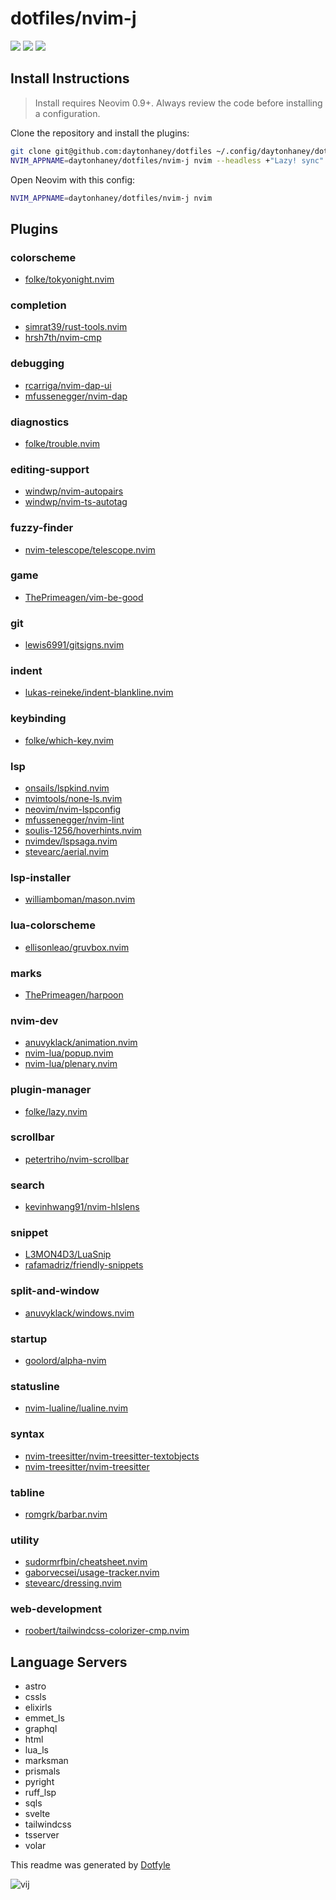 # dotfiles/nvim-j

<a href="https://dotfyle.com/daytonhaney/dotfiles-nvim-j"><img src="https://dotfyle.com/daytonhaney/dotfiles-nvim-j/badges/plugins?style=flat" /></a>
<a href="https://dotfyle.com/daytonhaney/dotfiles-nvim-j"><img src="https://dotfyle.com/daytonhaney/dotfiles-nvim-j/badges/leaderkey?style=flat" /></a>
<a href="https://dotfyle.com/daytonhaney/dotfiles-nvim-j"><img src="https://dotfyle.com/daytonhaney/dotfiles-nvim-j/badges/plugin-manager?style=flat" /></a>


## Install Instructions

 > Install requires Neovim 0.9+. Always review the code before installing a configuration.

Clone the repository and install the plugins:

```sh
git clone git@github.com:daytonhaney/dotfiles ~/.config/daytonhaney/dotfiles
NVIM_APPNAME=daytonhaney/dotfiles/nvim-j nvim --headless +"Lazy! sync" +qa
```

Open Neovim with this config:

```sh
NVIM_APPNAME=daytonhaney/dotfiles/nvim-j nvim
```

## Plugins

### colorscheme

+ [folke/tokyonight.nvim](https://dotfyle.com/plugins/folke/tokyonight.nvim)
### completion

+ [simrat39/rust-tools.nvim](https://dotfyle.com/plugins/simrat39/rust-tools.nvim)
+ [hrsh7th/nvim-cmp](https://dotfyle.com/plugins/hrsh7th/nvim-cmp)
### debugging

+ [rcarriga/nvim-dap-ui](https://dotfyle.com/plugins/rcarriga/nvim-dap-ui)
+ [mfussenegger/nvim-dap](https://dotfyle.com/plugins/mfussenegger/nvim-dap)
### diagnostics

+ [folke/trouble.nvim](https://dotfyle.com/plugins/folke/trouble.nvim)
### editing-support

+ [windwp/nvim-autopairs](https://dotfyle.com/plugins/windwp/nvim-autopairs)
+ [windwp/nvim-ts-autotag](https://dotfyle.com/plugins/windwp/nvim-ts-autotag)
### fuzzy-finder

+ [nvim-telescope/telescope.nvim](https://dotfyle.com/plugins/nvim-telescope/telescope.nvim)
### game

+ [ThePrimeagen/vim-be-good](https://dotfyle.com/plugins/ThePrimeagen/vim-be-good)
### git

+ [lewis6991/gitsigns.nvim](https://dotfyle.com/plugins/lewis6991/gitsigns.nvim)
### indent

+ [lukas-reineke/indent-blankline.nvim](https://dotfyle.com/plugins/lukas-reineke/indent-blankline.nvim)
### keybinding

+ [folke/which-key.nvim](https://dotfyle.com/plugins/folke/which-key.nvim)
### lsp

+ [onsails/lspkind.nvim](https://dotfyle.com/plugins/onsails/lspkind.nvim)
+ [nvimtools/none-ls.nvim](https://dotfyle.com/plugins/nvimtools/none-ls.nvim)
+ [neovim/nvim-lspconfig](https://dotfyle.com/plugins/neovim/nvim-lspconfig)
+ [mfussenegger/nvim-lint](https://dotfyle.com/plugins/mfussenegger/nvim-lint)
+ [soulis-1256/hoverhints.nvim](https://dotfyle.com/plugins/soulis-1256/hoverhints.nvim)
+ [nvimdev/lspsaga.nvim](https://dotfyle.com/plugins/nvimdev/lspsaga.nvim)
+ [stevearc/aerial.nvim](https://dotfyle.com/plugins/stevearc/aerial.nvim)
### lsp-installer

+ [williamboman/mason.nvim](https://dotfyle.com/plugins/williamboman/mason.nvim)
### lua-colorscheme

+ [ellisonleao/gruvbox.nvim](https://dotfyle.com/plugins/ellisonleao/gruvbox.nvim)
### marks

+ [ThePrimeagen/harpoon](https://dotfyle.com/plugins/ThePrimeagen/harpoon)
### nvim-dev

+ [anuvyklack/animation.nvim](https://dotfyle.com/plugins/anuvyklack/animation.nvim)
+ [nvim-lua/popup.nvim](https://dotfyle.com/plugins/nvim-lua/popup.nvim)
+ [nvim-lua/plenary.nvim](https://dotfyle.com/plugins/nvim-lua/plenary.nvim)
### plugin-manager

+ [folke/lazy.nvim](https://dotfyle.com/plugins/folke/lazy.nvim)
### scrollbar

+ [petertriho/nvim-scrollbar](https://dotfyle.com/plugins/petertriho/nvim-scrollbar)
### search

+ [kevinhwang91/nvim-hlslens](https://dotfyle.com/plugins/kevinhwang91/nvim-hlslens)
### snippet

+ [L3MON4D3/LuaSnip](https://dotfyle.com/plugins/L3MON4D3/LuaSnip)
+ [rafamadriz/friendly-snippets](https://dotfyle.com/plugins/rafamadriz/friendly-snippets)
### split-and-window

+ [anuvyklack/windows.nvim](https://dotfyle.com/plugins/anuvyklack/windows.nvim)
### startup

+ [goolord/alpha-nvim](https://dotfyle.com/plugins/goolord/alpha-nvim)
### statusline

+ [nvim-lualine/lualine.nvim](https://dotfyle.com/plugins/nvim-lualine/lualine.nvim)
### syntax

+ [nvim-treesitter/nvim-treesitter-textobjects](https://dotfyle.com/plugins/nvim-treesitter/nvim-treesitter-textobjects)
+ [nvim-treesitter/nvim-treesitter](https://dotfyle.com/plugins/nvim-treesitter/nvim-treesitter)
### tabline

+ [romgrk/barbar.nvim](https://dotfyle.com/plugins/romgrk/barbar.nvim)
### utility

+ [sudormrfbin/cheatsheet.nvim](https://dotfyle.com/plugins/sudormrfbin/cheatsheet.nvim)
+ [gaborvecsei/usage-tracker.nvim](https://dotfyle.com/plugins/gaborvecsei/usage-tracker.nvim)
+ [stevearc/dressing.nvim](https://dotfyle.com/plugins/stevearc/dressing.nvim)
### web-development

+ [roobert/tailwindcss-colorizer-cmp.nvim](https://dotfyle.com/plugins/roobert/tailwindcss-colorizer-cmp.nvim)
## Language Servers

+ astro
+ cssls
+ elixirls
+ emmet_ls
+ graphql
+ html
+ lua_ls
+ marksman
+ prismals
+ pyright
+ ruff_lsp
+ sqls
+ svelte
+ tailwindcss
+ tsserver
+ volar


 This readme was generated by [Dotfyle](https://dotfyle.com)

![vij](https://github.com/runtimejpp/dotfiles/assets/37848207/674eb664-7003-4bdd-a1a1-990d2d6c1636)

